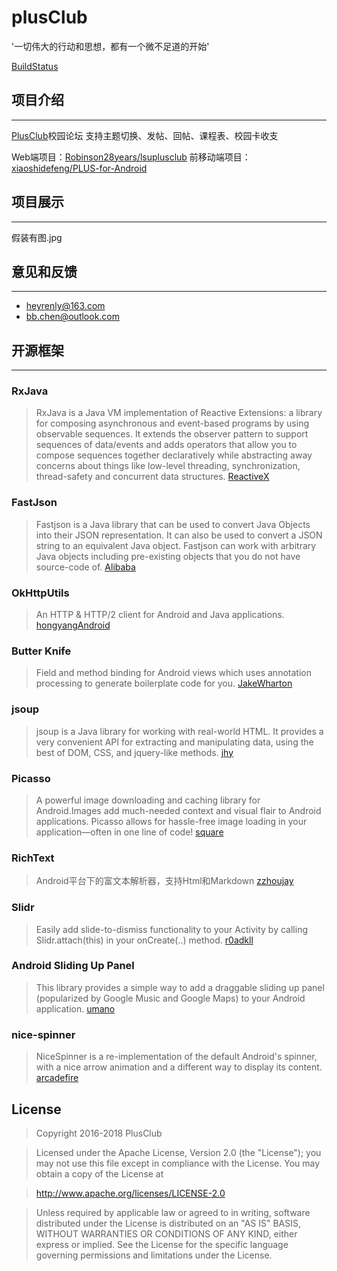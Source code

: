 # plusClub
'一切伟大的行动和思想，都有一个微不足道的开始'

[BuildStatus](https://travis-ci.org/WithLei/plusClub)
## 项目介绍
---------
[PlusClub](http://118.24.0.78/#/home)校园论坛
支持主题切换、发帖、回帖、课程表、校园卡收支

Web端项目：[Robinson28years/lsuplusclub](https://github.com/Robinson28years/lsuplusclub)
前移动端项目：[xiaoshidefeng/PLUS-for-Android](https://github.com/xiaoshidefeng/PLUS-for-Android)

## 项目展示
---------
假装有图.jpg

## 意见和反馈
---------

 - heyrenly@163.com
 - bb.chen@outlook.com

## 开源框架
---------
### RxJava
>RxJava is a Java VM implementation of Reactive Extensions: a library for composing asynchronous and event-based programs by using observable sequences.
It extends the observer pattern to support sequences of data/events and adds operators that allow you to compose sequences together declaratively while abstracting away concerns about things like low-level threading, synchronization, thread-safety and concurrent data structures.
[ReactiveX](https://github.com/ReactiveX/RxJava)

### FastJson  
>Fastjson is a Java library that can be used to convert Java Objects into their JSON representation. It can also be used to convert a JSON string to an equivalent Java object. Fastjson can work with arbitrary Java objects including pre-existing objects that you do not have source-code of.
>[Alibaba](https://github.com/alibaba/fastjson)

### OkHttpUtils
>An HTTP & HTTP/2 client for Android and Java applications.
[hongyangAndroid](https://github.com/hongyangAndroid/okhttputils)

### Butter Knife
>Field and method binding for Android views which uses annotation processing to generate boilerplate code for you.
[JakeWharton](https://github.com/JakeWharton/butterknife)

### jsoup
>jsoup is a Java library for working with real-world HTML. It provides a very convenient API for extracting and manipulating data, using the best of DOM, CSS, and jquery-like methods.
[jhy](https://github.com/jhy/jsoup)

### Picasso
>A powerful image downloading and caching library for Android.Images add much-needed context and visual flair to Android applications. Picasso allows for hassle-free image loading in your application—often in one line of code!
[square](https://github.com/square/picasso)

### RichText
>Android平台下的富文本解析器，支持Html和Markdown
[zzhoujay](https://github.com/zzhoujay/RichText)

### Slidr
>Easily add slide-to-dismiss functionality to your Activity by calling Slidr.attach(this) in your onCreate(..) method.
[r0adkll](https://github.com/r0adkll/Slidr)

### Android Sliding Up Panel
>This library provides a simple way to add a draggable sliding up panel (popularized by Google Music and Google Maps) to your Android application.
[umano](https://github.com/umano/AndroidSlidingUpPanel)

### nice-spinner
>NiceSpinner is a re-implementation of the default Android's spinner, with a nice arrow animation and a different way to display its content.
[arcadefire](https://github.com/arcadefire/nice-spinner)

## License
>Copyright 2016-2018 PlusClub  

>Licensed under the Apache License, Version 2.0 (the "License");
you may not use this file except in compliance with the License.
You may obtain a copy of the License at

>   http://www.apache.org/licenses/LICENSE-2.0

>Unless required by applicable law or agreed to in writing, software
distributed under the License is distributed on an "AS IS" BASIS,
WITHOUT WARRANTIES OR CONDITIONS OF ANY KIND, either express or implied.
See the License for the specific language governing permissions and
limitations under the License.

